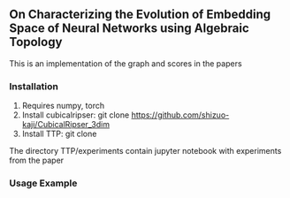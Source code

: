 ## On Characterizing the Evolution of Embedding Space of Neural Networks using Algebraic Topology
This is an implementation of the graph and scores in the papers
### Installation
1. Requires numpy, torch
2. Install cubicalripser: git clone https://github.com/shizuo-kaji/CubicalRipser_3dim
3. Install TTP: git clone 

The directory TTP/experiments contain jupyter notebook with experiments from the paper
### Usage Example
